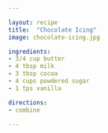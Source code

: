 ```yaml
---

layout: recipe
title:  "Chocolate Icing"
image: chocolate-icing.jpg

ingredients:
- 3/4 cup butter
- 4 tbsp milk
- 3 tbsp cocoa
- 4 cups powdered sugar
- 1 tps vanilla

directions:
- combine

---
```


